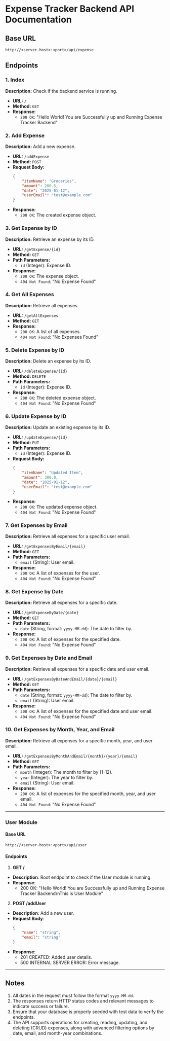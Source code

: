 # Expense Tracker Backend API Documentation

## Base URL
```
http://<server-host>:<port>/api/expense
```

## Endpoints

### 1. **Index**
**Description:** Check if the backend service is running.
- **URL:** `/`
- **Method:** `GET`
- **Response:**
    - `200 OK`: "Hello World! You are Successfully up and Running Expense Tracker Backend"

### 2. **Add Expense**
**Description:** Add a new expense.
- **URL:** `/addExpense`
- **Method:** `POST`
- **Request Body:**
  ```json
  {
      "itemName": "Groceries",
      "amount": 200.5,
      "date": "2025-01-12",
      "userEmail": "test@example.com"
  }
  ```
- **Response:**
    - `200 OK`: The created expense object.

### 3. **Get Expense by ID**
**Description:** Retrieve an expense by its ID.
- **URL:** `/getExpense/{id}`
- **Method:** `GET`
- **Path Parameters:**
    - `id` (Integer): Expense ID.
- **Response:**
    - `200 OK`: The expense object.
    - `404 Not Found`: "No Expense Found"

### 4. **Get All Expenses**
**Description:** Retrieve all expenses.
- **URL:** `/getAllExpenses`
- **Method:** `GET`
- **Response:**
    - `200 OK`: A list of all expenses.
    - `404 Not Found`: "No Expenses Found"

### 5. **Delete Expense by ID**
**Description:** Delete an expense by its ID.
- **URL:** `/deleteExpense/{id}`
- **Method:** `DELETE`
- **Path Parameters:**
    - `id` (Integer): Expense ID.
- **Response:**
    - `200 OK`: The deleted expense object.
    - `404 Not Found`: "No Expense Found"

### 6. **Update Expense by ID**
**Description:** Update an existing expense by its ID.
- **URL:** `/updateExpense/{id}`
- **Method:** `PUT`
- **Path Parameters:**
    - `id` (Integer): Expense ID.
- **Request Body:**
  ```json
  {
      "itemName": "Updated Item",
      "amount": 300.0,
      "date": "2025-01-12",
      "userEmail": "test@example.com"
  }
  ```
- **Response:**
    - `200 OK`: The updated expense object.
    - `404 Not Found`: "No Expense Found"

### 7. **Get Expenses by Email**
**Description:** Retrieve all expenses for a specific user email.
- **URL:** `/getExpensesByEmail/{email}`
- **Method:** `GET`
- **Path Parameters:**
    - `email` (String): User email.
- **Response:**
    - `200 OK`: A list of expenses for the user.
    - `404 Not Found`: "No Expense Found"

### 8. **Get Expense by Date**
**Description:** Retrieve all expenses for a specific date.
- **URL:** `/getExpenseByDate/{date}`
- **Method:** `GET`
- **Path Parameters:**
    - `date` (String, format: `yyyy-MM-dd`): The date to filter by.
- **Response:**
    - `200 OK`: A list of expenses for the specified date.
    - `404 Not Found`: "No Expense Found"

### 9. **Get Expenses by Date and Email**
**Description:** Retrieve all expenses for a specific date and user email.
- **URL:** `/getExpensesByDateAndEmail/{date}/{email}`
- **Method:** `GET`
- **Path Parameters:**
    - `date` (String, format: `yyyy-MM-dd`): The date to filter by.
    - `email` (String): User email.
- **Response:**
    - `200 OK`: A list of expenses for the specified date and user email.
    - `404 Not Found`: "No Expense Found"

### 10. **Get Expenses by Month, Year, and Email**
**Description:** Retrieve all expenses for a specific month, year, and user email.
- **URL:** `/getExpensesByMonthAndEmail/{month}/{year}/{email}`
- **Method:** `GET`
- **Path Parameters:**
    - `month` (Integer): The month to filter by (1-12).
    - `year` (Integer): The year to filter by.
    - `email` (String): User email.
- **Response:**
    - `200 OK`: A list of expenses for the specified month, year, and user email.
    - `404 Not Found`: "No Expense Found"


---

### User Module

#### Base URL
`http://<server-host>:<port>/api/user`

#### Endpoints

1. **GET /**
  - **Description**: Root endpoint to check if the User module is running.
  - **Response**:
    - 200 OK: "Hello World! You are Successfully up and Running Expense Tracker Backend\nThis is User Module"

2. **POST /addUser**
  - **Description**: Add a new user.
  - **Request Body**:
    ```json
    {
        "name": "string",
        "email": "string"
    }
    ```
  - **Response**:
    - 201 CREATED: Added user details.
    - 500 INTERNAL SERVER ERROR: Error message.


---

## Notes
1. All dates in the request must follow the format `yyyy-MM-dd`.
2. The responses return HTTP status codes and relevant messages to indicate success or failure.
3. Ensure that your database is properly seeded with test data to verify the endpoints.
4. The API supports operations for creating, reading, updating, and deleting (CRUD) expenses, along with advanced filtering options by date, email, and month-year combinations.
